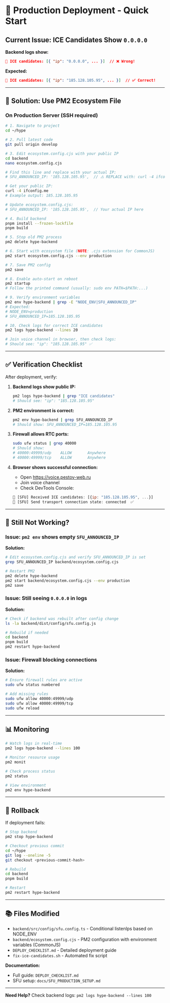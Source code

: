 # 🚀 Production Deployment - Quick Start

## Current Issue: ICE Candidates Show `0.0.0.0`

**Backend logs show:**

```json
🧊 ICE candidates: [{ "ip": "0.0.0.0", ... }]  // ❌ Wrong!
```

**Expected:**

```json
🧊 ICE candidates: [{ "ip": "185.128.105.95", ... }]  // ✅ Correct!
```

---

## 🎯 Solution: Use PM2 Ecosystem File

### On Production Server (SSH required)

```bash
# 1. Navigate to project
cd ~/hype

# 2. Pull latest code
git pull origin develop

# 3. Edit ecosystem.config.cjs with your public IP
cd backend
nano ecosystem.config.cjs

# Find this line and replace with your actual IP:
# SFU_ANNOUNCED_IP: '185.128.105.95',  // ⚠️ REPLACE with: curl -4 ifconfig.me

# Get your public IP:
curl -4 ifconfig.me
# Example output: 185.128.105.95

# Update ecosystem.config.cjs:
# SFU_ANNOUNCED_IP: '185.128.105.95',  // Your actual IP here

# 4. Build backend
pnpm install --frozen-lockfile
pnpm build

# 5. Stop old PM2 process
pm2 delete hype-backend

# 6. Start with ecosystem file (NOTE: .cjs extension for CommonJS)
pm2 start ecosystem.config.cjs --env production

# 7. Save PM2 config
pm2 save

# 8. Enable auto-start on reboot
pm2 startup
# Follow the printed command (usually: sudo env PATH=$PATH:...)

# 9. Verify environment variables
pm2 env hype-backend | grep -E "NODE_ENV|SFU_ANNOUNCED_IP"
# Expected:
# NODE_ENV=production
# SFU_ANNOUNCED_IP=185.128.105.95

# 10. Check logs for correct ICE candidates
pm2 logs hype-backend --lines 20

# Join voice channel in browser, then check logs:
# Should see: "ip": "185.128.105.95" ✅
```

---

## ✅ Verification Checklist

After deployment, verify:

1. **Backend logs show public IP:**

    ```bash
    pm2 logs hype-backend | grep "ICE candidates"
    # Should see: "ip": "185.128.105.95"
    ```

2. **PM2 environment is correct:**

    ```bash
    pm2 env hype-backend | grep SFU_ANNOUNCED_IP
    # Should show: SFU_ANNOUNCED_IP=185.128.105.95
    ```

3. **Firewall allows RTC ports:**

    ```bash
    sudo ufw status | grep 40000
    # Should show:
    # 40000:49999/udp    ALLOW       Anywhere
    # 40000:49999/tcp    ALLOW       Anywhere
    ```

4. **Browser shows successful connection:**
    - Open https://voice.pestov-web.ru
    - Join voice channel
    - Check DevTools Console:
    ```javascript
    🧊 [SFU] Received ICE candidates: [{ip: "185.128.105.95", ...}]
    🔌 [SFU] Send transport connection state: connected  ✅
    ```

---

## 🐛 Still Not Working?

### Issue: `pm2 env` shows empty `SFU_ANNOUNCED_IP`

**Solution:**

```bash
# Edit ecosystem.config.cjs and verify SFU_ANNOUNCED_IP is set
grep SFU_ANNOUNCED_IP backend/ecosystem.config.cjs

# Restart PM2
pm2 delete hype-backend
pm2 start backend/ecosystem.config.cjs --env production
pm2 save
```

### Issue: Still seeing `0.0.0.0` in logs

**Solution:**

```bash
# Check if backend was rebuilt after config change
ls -la backend/dist/config/sfu.config.js

# Rebuild if needed
cd backend
pnpm build
pm2 restart hype-backend
```

### Issue: Firewall blocking connections

**Solution:**

```bash
# Ensure firewall rules are active
sudo ufw status numbered

# Add missing rules
sudo ufw allow 40000:49999/udp
sudo ufw allow 40000:49999/tcp
sudo ufw reload
```

---

## 📊 Monitoring

```bash
# Watch logs in real-time
pm2 logs hype-backend --lines 100

# Monitor resource usage
pm2 monit

# Check process status
pm2 status

# View environment
pm2 env hype-backend
```

---

## 🔄 Rollback

If deployment fails:

```bash
# Stop backend
pm2 stop hype-backend

# Checkout previous commit
cd ~/hype
git log --oneline -5
git checkout <previous-commit-hash>

# Rebuild
cd backend
pnpm build

# Restart
pm2 restart hype-backend
```

---

## 📚 Files Modified

-   `backend/src/config/sfu.config.ts` - Conditional listenIps based on NODE_ENV
-   `backend/ecosystem.config.cjs` - PM2 configuration with environment variables (CommonJS)
-   `DEPLOY_CHECKLIST.md` - Detailed deployment guide
-   `fix-ice-candidates.sh` - Automated fix script

**Documentation:**

-   Full guide: `DEPLOY_CHECKLIST.md`
-   SFU setup: `docs/SFU_PRODUCTION_SETUP.md`

---

**Need Help?** Check backend logs: `pm2 logs hype-backend --lines 100`

